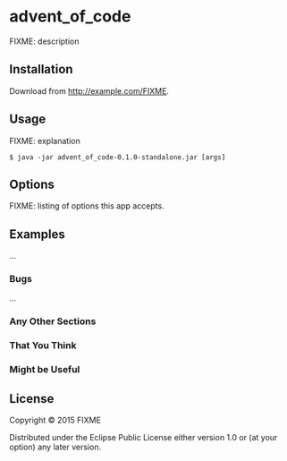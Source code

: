 # advent_of_code

FIXME: description

## Installation

Download from http://example.com/FIXME.

## Usage

FIXME: explanation

    $ java -jar advent_of_code-0.1.0-standalone.jar [args]

## Options

FIXME: listing of options this app accepts.

## Examples

...

### Bugs

...

### Any Other Sections
### That You Think
### Might be Useful

## License

Copyright © 2015 FIXME

Distributed under the Eclipse Public License either version 1.0 or (at
your option) any later version.
